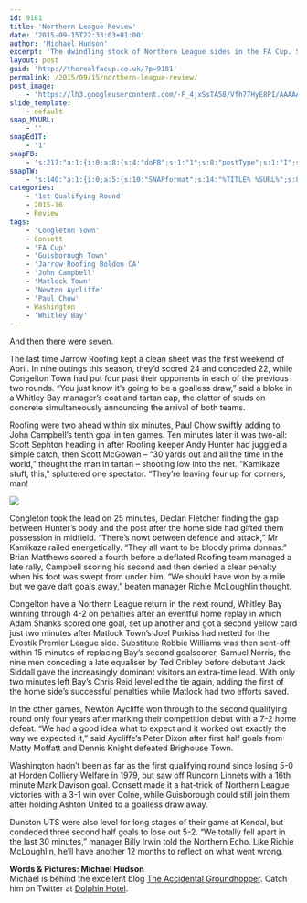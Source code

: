 ```yaml
---
id: 9181
title: 'Northern League Review'
date: '2015-09-15T22:33:03+01:00'
author: 'Michael Hudson'
excerpt: 'The dwindling stock of Northern League sides in the FA Cup. Seven left though, pretty good.'
layout: post
guid: 'http://therealfacup.co.uk/?p=9181'
permalink: /2015/09/15/northern-league-review/
post_image:
    - 'https://lh3.googleusercontent.com/-F_4jxSsTA58/Vfh77HyE8PI/AAAAAAAAFl4/dsdL5FCNBFU/s600-Ic42/COtyNcYWoAIuV4G.jpg'
slide_template:
    - default
snap_MYURL:
    - ''
snapEdIT:
    - '1'
snapFB:
    - 's:217:"a:1:{i:0;a:8:{s:4:"doFB";s:1:"1";s:8:"postType";s:1:"I";s:10:"AttachPost";s:1:"2";s:10:"SNAPformat";s:15:"%EXCERPT% %URL%";s:9:"isAutoImg";s:1:"A";s:8:"imgToUse";s:0:"";s:9:"isAutoURL";s:1:"A";s:8:"urlToUse";s:0:"";}}";'
snapTW:
    - 's:140:"a:1:{i:0;a:5:{s:10:"SNAPformat";s:14:"%TITLE% %SURL%";s:8:"attchImg";s:1:"0";s:9:"isAutoImg";s:1:"A";s:8:"imgToUse";s:0:"";s:4:"doTW";i:0;}}";'
categories:
    - '1st Qualifying Round'
    - 2015-16
    - Review
tags:
    - 'Congleton Town'
    - Consett
    - 'FA Cup'
    - 'Guisborough Town'
    - 'Jarrow Roofing Boldon CA'
    - 'John Campbell'
    - 'Matlock Town'
    - 'Newton Aycliffe'
    - 'Paul Chow'
    - Washington
    - 'Whitley Bay'
---
```


And then there were seven.

The last time Jarrow Roofing kept a clean sheet was the first weekend of April. In nine outings this season, they’d scored 24 and conceded 22, while Congelton Town had put four past their opponents in each of the previous two rounds. “You just know it’s going to be a goalless draw,” said a bloke in a Whitley Bay manager’s coat and tartan cap, the clatter of studs on concrete simultaneously announcing the arrival of both teams.

Roofing were two ahead within six minutes, Paul Chow swiftly adding to John Campbell’s tenth goal in ten games. Ten minutes later it was two-all: Scott Sephton heading in after Roofing keeper Andy Hunter had juggled a simple catch, then Scott McGowan – “30 yards out and all the time in the world,” thought the man in tartan – shooting low into the net. “Kamikaze stuff, this,” spluttered one spectator. “They’re leaving four up for corners, man!

![](https://lh3.googleusercontent.com/-x4xs4jFyfNw/Vfh77ZW_4OI/AAAAAAAAFl8/hsvVLYi5opo/s512-Ic42/COtyNcYWoAIuV4G%252520%2525281%252529.jpg)

Congleton took the lead on 25 minutes, Declan Fletcher finding the gap between Hunter’s body and the post after the home side had gifted them possession in midfield. “There’s nowt between defence and attack,” Mr Kamikaze railed energetically. “They all want to be bloody prima donnas.” Brian Matthews scored a fourth before a deflated Roofing team managed a late rally, Campbell scoring his second and then denied a clear penalty when his foot was swept from under him. “We should have won by a mile but we gave daft goals away,” beaten manager Richie McLoughlin thought.

Congelton have a Northern League return in the next round, Whitley Bay winning through 4-2 on penalties after an eventful home replay in which Adam Shanks scored one goal, set up another and got a second yellow card just two minutes after Matlock Town’s Joel Purkiss had netted for the Evostik Premier League side. Substitute Robbie Williams was then sent-off within 15 minutes of replacing Bay’s second goalscorer, Samuel Norris, the nine men conceding a late equaliser by Ted Cribley before debutant Jack Siddall gave the increasingly dominant visitors an extra-time lead. With only two minutes left Bay’s Chris Reid levelled the tie again, adding the first of the home side’s successful penalties while Matlock had two efforts saved.

In the other games, Newton Aycliffe won through to the second qualifying round only four years after marking their competition debut with a 7-2 home defeat. “We had a good idea what to expect and it worked out exactly the way we expected it,” said Aycliffe’s Peter Dixon after first half goals from Matty Moffatt and Dennis Knight defeated Brighouse Town.

Washington hadn’t been as far as the first qualifying round since losing 5-0 at Horden Colliery Welfare in 1979, but saw off Runcorn Linnets with a 16th minute Mark Davison goal. Consett made it a hat-trick of Northern League victories with a 3-1 win over Colne, while Guisborough could still join them after holding Ashton United to a goalless draw away.

Dunston UTS were also level for long stages of their game at Kendal, but condeded three second half goals to lose out 5-2. “We totally fell apart in the last 30 minutes,” manager Billy Irwin told the Northern Echo. Like Richie McLoughlin, he’ll have another 12 months to reflect on what went wrong.

**Words &amp; Pictures: Michael Hudson**  
Michael is behind the excellent blog [The Accidental Groundhopper](http://theaccidentalgroundhopper.blogspot.com/). Catch him on Twitter at [Dolphin Hotel](http://twitter.com/#%21/DolphinHotel).
